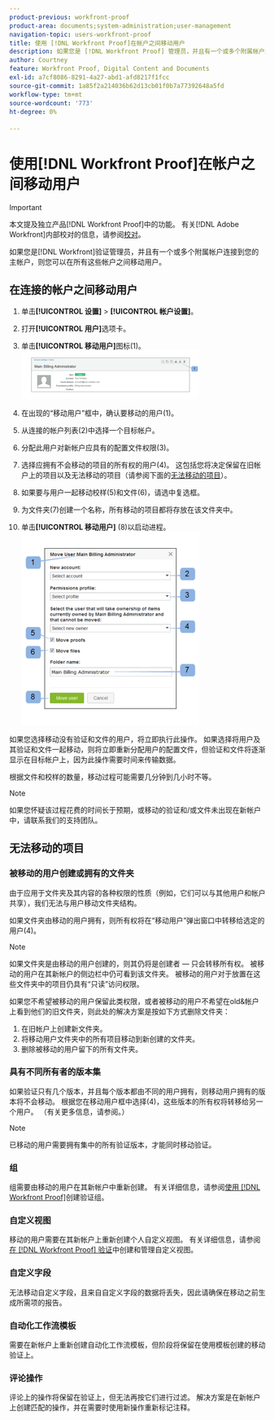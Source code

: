 ```yaml
---
product-previous: workfront-proof
product-area: documents;system-administration;user-management
navigation-topic: users-workfront-proof
title: 使用 [!DNL Workfront Proof]在帐户之间移动用户
description: 如果您是 [!DNL Workfront Proof] 管理员，并且有一个或多个附属帐户连接到您的主帐户，则可以在所有这些帐户之间移动用户。
author: Courtney
feature: Workfront Proof, Digital Content and Documents
exl-id: a7cf8086-8291-4a27-abd1-afd8217f1fcc
source-git-commit: 1a85f2a214036b62d13cb01f0b7a77392648a5fd
workflow-type: tm+mt
source-wordcount: '773'
ht-degree: 0%

---
```


# 使用[!DNL Workfront Proof]在帐户之间移动用户

>[!IMPORTANT]
>
>本文提及独立产品[!DNL Workfront Proof]中的功能。 有关[!DNL Adobe Workfront]内部校对的信息，请参阅[校对](../../../review-and-approve-work/proofing/proofing.md)。

如果您是[!DNL Workfront]验证管理员，并且有一个或多个附属帐户连接到您的主帐户，则您可以在所有这些帐户之间移动用户。

## 在连接的帐户之间移动用户

1. 单击&#x200B;**[!UICONTROL 设置]** > **[!UICONTROL 帐户设置]**。

1. 打开&#x200B;**[!UICONTROL 用户]**&#x200B;选项卡。
1. 单击&#x200B;**[!UICONTROL 移动用户]**&#x200B;图标(1)。 ![Move_user2.png](assets/move-user2-350x95.png)

1. 在出现的“移动用户”框中，确认要移动的用户(1)。
1. 从连接的帐户列表(2)中选择一个目标帐户。
1. 分配此用户对新帐户应具有的配置文件权限(3)。
1. 选择应拥有不会移动的项目的所有权的用户(4)。
这包括您将决定保留在旧帐户上的项目以及无法移动的项目（请参阅下面的[无法移动的项目](https://support.workfront.com/knowledge/articles/115004087708/en-us?brand_id=662728&return_to=%2Fhc%2Fen-us%2Farticles%2F115004087708#Items-that-can&#39;t-be-moved)）。

1. 如果要与用户一起移动校样(5)和文件(6)，请选中复选框。
1. 为文件夹(7)创建一个名称，所有移动的项目都将存放在该文件夹中。
1. 单击&#x200B;**[!UICONTROL 移动用户]** (8)以启动进程。
   ![Moving_users_popup.png](assets/moving-users-pop-up-350x380.png)

如果您选择移动没有验证和文件的用户，将立即执行此操作。 如果选择将用户及其验证和文件一起移动，则将立即重新分配用户的配置文件，但验证和文件将逐渐显示在目标帐户上，因为此操作需要时间来传输数据。

根据文件和校样的数量，移动过程可能需要几分钟到几小时不等。

>[!NOTE]
>
>如果您怀疑该过程花费的时间长于预期，或移动的验证和/或文件未出现在新帐户中，请联系我们的支持团队。

## 无法移动的项目

### 被移动的用户创建或拥有的文件夹

由于应用于文件夹及其内容的各种权限的性质（例如，它们可以与其他用户和帐户共享），我们无法与用户移动文件夹结构。

如果文件夹由移动的用户拥有，则所有权将在“移动用户”弹出窗口中转移给选定的用户(4)。

>[!NOTE]
>
>如果文件夹是由移动的用户创建的，则其仍将是创建者 — 只会转移所有权。 被移动的用户在其新帐户的侧边栏中仍可看到该文件夹。 被移动的用户对于放置在这些文件夹中的项目仍具有“只读”访问权限。

如果您不希望被移动的用户保留此类权限，或者被移动的用户不希望在old&amp;帐户上看到他们的旧文件夹，则此处的解决方案是按如下方式删除文件夹：

1. 在旧帐户上创建新文件夹。
1. 将移动用户文件夹中的所有项目移动到新创建的文件夹。
1. 删除被移动的用户留下的所有文件夹。

### 具有不同所有者的版本集

如果验证只有几个版本，并且每个版本都由不同的用户拥有，则移动用户拥有的版本将不会移动。 根据您在移动用户框中选择(4)，这些版本的所有权将转移给另一个用户。 （有关更多信息，请参阅。）

>[!NOTE]
>
>已移动的用户需要拥有集中的所有验证版本，才能同时移动验证。

### 组

组需要由移动的用户在其新帐户中重新创建。 有关详细信息，请参阅[使用 [!DNL Workfront Proof]](../../../workfront-proof/wp-mnguserscontacts/groups/create-proofing-groups.md)创建验证组。

### 自定义视图

移动的用户需要在其新帐户上重新创建个人自定义视图。 有关详细信息，请参阅[在 [!DNL Workfront Proof] 验证](../../../workfront-proof/wp-work-proofsfiles/manage-your-work/create-and-manage-custom-views.md)中创建和管理自定义视图。

### 自定义字段

无法移动自定义字段，且来自自定义字段的数据将丢失，因此请确保在移动之前生成所需项的报告。

### 自动化工作流模板

需要在新帐户上重新创建自动化工作流模板，但阶段将保留在使用模板创建的移动验证上。

### 评论操作

评论上的操作将保留在验证上，但无法再按它们进行过滤。 解决方案是在新帐户上创建匹配的操作，并在需要时使用新操作重新标记注释。
